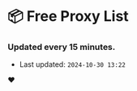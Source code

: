 # :package: Free Proxy List
### Updated every 15 minutes.

- Last updated: `2024-10-30 13:22`

:heart:
